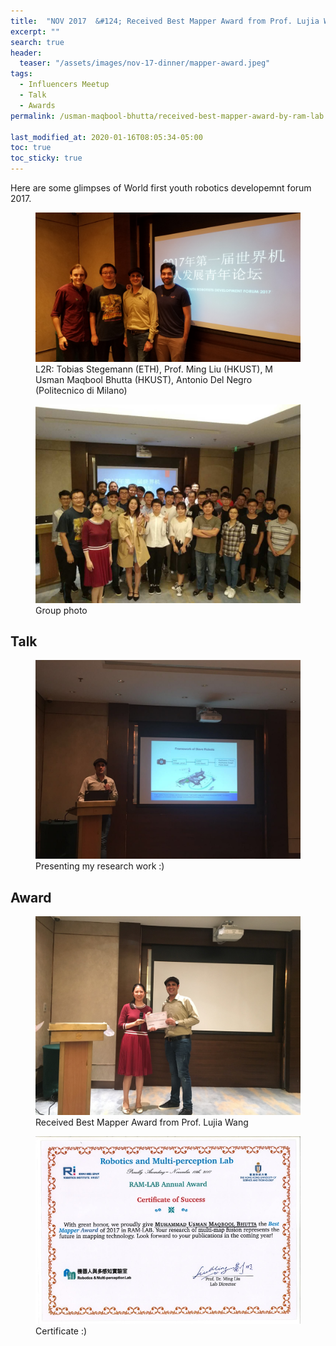 ```yaml
---
title:  "NOV 2017  &#124; Received Best Mapper Award from Prof. Lujia Wang at Shangri-La Shenzhen, China"
excerpt: ""
search: true
header:
  teaser: "/assets/images/nov-17-dinner/mapper-award.jpeg"
tags: 
  - Influencers Meetup
  - Talk
  - Awards
permalink: /usman-maqbool-bhutta/received-best-mapper-award-by-ram-lab

last_modified_at: 2020-01-16T08:05:34-05:00
toc: true
toc_sticky: true
---
```

Here are some glimpses of World first youth robotics developemnt forum 2017.

<figure>
    <a href="/assets/images/nov-17-dinner/20171118_162134.jpg"><img src="/assets/images/nov-17-dinner/20171118_162134.jpg"></a>
    <figcaption>L2R: Tobias Stegemann (ETH), Prof. Ming Liu (HKUST), M Usman Maqbool Bhutta (HKUST), Antonio Del Negro (Politecnico di Milano)</figcaption>
</figure>


<figure>
    <a href="/assets/images/nov-17-dinner/roboyouth.jpg"><img src="/assets/images/nov-17-dinner/roboyouth.jpg"></a>
    <figcaption>Group photo</figcaption>
</figure>

## Talk

<figure>
    <a href="/assets/images/nov-17-dinner/presentation.jpg"><img src="/assets/images/nov-17-dinner/presentation.jpg"></a>
    <figcaption>Presenting my research work :)</figcaption>
</figure>

## Award

<figure>
    <a href="/assets/images/nov-17-dinner/mapper-award.jpeg"><img src="/assets/images/nov-17-dinner/mapper-award.jpeg"></a>
    <figcaption>Received Best Mapper Award from Prof. Lujia Wang</figcaption>
</figure>

<figure>
    <a href="/assets/images/Certificates/ram-lab annual 2017 award_001.jpg"><img src="/assets/images/Certificates/ram-lab annual 2017 award_001.jpg"></a>
    <figcaption>Certificate :)</figcaption>
</figure>